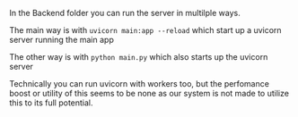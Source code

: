 In the Backend folder you can run the server in multilple ways.

The main way is with ```uvicorn main:app --reload``` which start up a uvicorn server running the main app

The other way is with ```python main.py``` which also starts up the uvicorn server

Technically you can run uvicorn with workers too, but the perfomance boost or utility of this seems to be none as our system is not made to utilize this to its full potential.